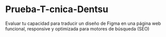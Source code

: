 # Prueba-T-cnica-Dentsu
Evaluar tu capacidad para traducir un diseño de Figma en una página web funcional, responsive y optimizada para motores de búsqueda (SEO)
